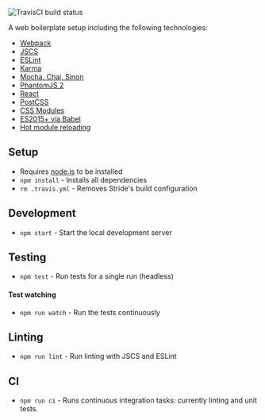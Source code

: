 ![TravisCI build status](https://travis-ci.org/stride-nyc/web-boilerplate-2016.svg)

A web boilerplate setup including the following technologies:

- [Webpack](https://webpack.github.io)
- [JSCS](http://jscs.info)
- [ESLint](http://eslint.org)
- [Karma](http://karma-runner.github.io/0.13/index.html)
- [Mocha, Chai, Sinon](http://chaijs.com/plugins/sinon-chai)
- [PhantomJS 2](http://phantomjs.org)
- [React](http://facebook.github.io/react/)
- [PostCSS](https://github.com/postcss/postcss)
- [CSS Modules](https://github.com/css-modules/css-modules)
- [ES2015+ via Babel](https://babeljs.io)
- [Hot module reloading](https://github.com/gaearon/react-transform-hmr)

## Setup

- Requires [node.js](nodejs.org) to be installed
- `npm install` - Installs all dependencies
- `rm .travis.yml` - Removes Stride's build configuration

## Development

- `npm start` - Start the local development server

## Testing

- `npm test` - Run tests for a single run (headless)

#### Test watching

- `npm run watch` - Run the tests continuously

## Linting

- `npm run lint` - Run linting with JSCS and ESLint

## CI

- `npm run ci` - Runs continuous integration tasks: currently linting and unit tests.

